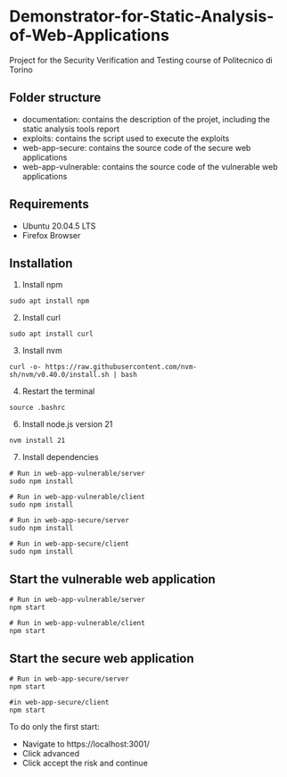 # Demonstrator-for-Static-Analysis-of-Web-Applications
Project for the Security Verification and Testing course of Politecnico di Torino

## Folder structure
- documentation: contains the description of the projet, including the static analysis tools report
- exploits: contains the script used to execute the exploits
- web-app-secure: contains the source code of the secure web applications
- web-app-vulnerable: contains the source code of the vulnerable web applications


## Requirements
- Ubuntu 20.04.5 LTS
- Firefox Browser

## Installation
1. Install npm
```
sudo apt install npm
```
2. Install curl
```
sudo apt install curl
```
3. Install nvm
```
curl -o- https://raw.githubusercontent.com/nvm-sh/nvm/v0.40.0/install.sh | bash
```
4. Restart the terminal
```
source .bashrc
```
6. Install node.js version 21
```
nvm install 21
```
7. Install dependencies
```
# Run in web-app-vulnerable/server
sudo npm install

# Run in web-app-vulnerable/client
sudo npm install

# Run in web-app-secure/server
sudo npm install

# Run in web-app-secure/client
sudo npm install
```

## Start the vulnerable web application
```
# Run in web-app-vulnerable/server
npm start

# Run in web-app-vulnerable/client
npm start
```
## Start the secure web application 
```
# Run in web-app-secure/server
npm start

#in web-app-secure/client
npm start
```
To do only the first start: <br/>
- Navigate to https://localhost:3001/ <br/>
- Click advanced
- Click accept the risk and continue
